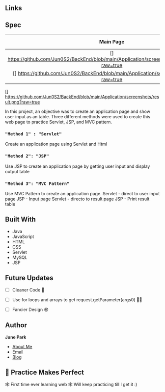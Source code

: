 <h1 align="center"><project-name></h1>

<p align="center"><project-description></p>

## Links

## Spec
  Main Page           |  User Input (none)       |  User Input          | Result Page         
:-------------------------:|:-------------------------:|:-------------------------:|:-------------------------:
[] https://github.com/Jun0S2/BackEnd/blob/main/Application/screenshots/application.PNG?raw=true  | [] https://github.com/Jun0S2/BackEnd/blob/main/Application/screenshots/inputNone.png?raw=true |
 []  https://github.com/Jun0S2/BackEnd/blob/main/Application/screenshots/input.png?raw=true  |
[]   https://github.com/Jun0S2/BackEnd/blob/main/Application/screenshots/result.png?raw=true


In this project, an objective was to create an application page and show user input as an table.
Three different methods were used to create this web page to practice Servlet, JSP, and MVC pattern.
  
### `"Method 1" : "Servlet"`

Create an application page using Servlet and Html
  
### `"Method 2": "JSP"`

Use JSP to create an application page by getting user input and display output table 

### `"Method 3": "MVC Pattern"`

Use MVC Pattern to create an application page.
Servlet - direct to user input page
JSP     - Input page
Servlet - directo to result page
JSP     - Print result table


## Built With
- Java
- JavaScript
- HTML
- CSS
- Servlet
- MySQL
- JSP

## Future Updates
  
- [ ] Cleaner Code   👻
- [ ] Use for loops and arrays to get request.getParameter(args0) 🤹‍♀️
- [ ] Fancier Design 😎


## Author

**June Park**

- [About Me](https://befitting-locust-a2c.notion.site/June-Park-9a0d59ecf3b242bf9fba1b2f935629c1 "June Park")
- [Email](mailto:hp0006@mix.wvu.edu?subject=Hi "Hi!")
- [Blog](https://velog.io/@junbee "Blog")

## 🤝 Practice Makes Perfect
🕸️ First time ever learning web 🕸️
Will keep practicing till I get it :)
